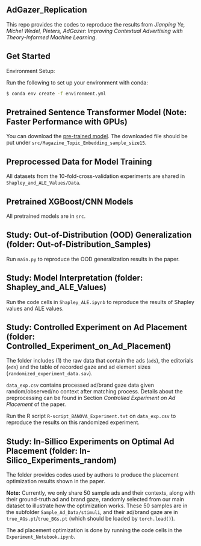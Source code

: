## AdGazer_Replication
This repo provides the codes to reproduce the results from *Jianping Ye, Michel Wedel, Pieters, AdGazer: Improving Contextual Advertising with Theory-Informed Machine Learning*.

## Get Started
Environment Setup:

Run the following to set up your environment with conda:
```bash
$ conda env create -f environment.yml
```

## Pretrained Sentence Transformer Model (Note: Faster Performance with GPUs)
You can download the [pre-trained model](https://drive.google.com/file/d/1_Vv1AXZsQGw41s-Q3bcg-k6aos5fK0Pd/view?usp=sharing). The downloaded file should be put under `src/Magazine_Topic_Embedding_sample_size15`.

## Preprocessed Data for Model Training
All datasets from the 10-fold-cross-validation experiments are shared in `Shapley_and_ALE_Values/Data`.

## Pretrained XGBoost/CNN Models
All pretrained models are in `src`.

## Study: Out-of-Distribution (OOD) Generalization (folder: Out-of-Distribution_Samples)
Run `main.py` to reproduce the OOD generalization results in the paper.

## Study: Model Interpretation (folder: Shapley_and_ALE_Values)
Run the code cells in `Shapley_ALE.ipynb` to reproduce the results of Shapley values and ALE values.

## Study: Controlled Experiment on Ad Placement (folder: Controlled_Experiment_on_Ad_Placement)
The folder includes (1) the raw data that contain the ads (`ads`), the editorials (`eds`) and the table of recorded gaze and ad element sizes (`randomized_experiment_data.sav`).

`data_exp.csv` contains processed ad/brand gaze data given random/observed/no context after matching process. Details about the preprocessing can be found in Section *Controlled Experiment on Ad Placement* of the paper.

Run the R script `R-script_BANOVA_Experiment.txt` on `data_exp.csv` to reproduce the results on this randomized experiment.

## Study: In-Sillico Experiments on Optimal Ad Placement (folder: In-Silico_Experiments_random)
The folder provides codes used by authors to produce the placement optimization results shown in the paper. 

**Note:** Currently, we only share 50 sample ads and their contexts, along with their ground-truth ad and brand gaze, randomly selected from our main dataset to illustrate how the optimization works. These 50 samples are in the subfolder `Sample_Ad_Data/stimuli`, and their ad/brand gaze are in `true_AGs.pt`/`true_BGs.pt` (which should be loaded by `torch.load()`).

The ad placement optimization is done by running the code cells in the `Experiment_Notebook.ipynb`.